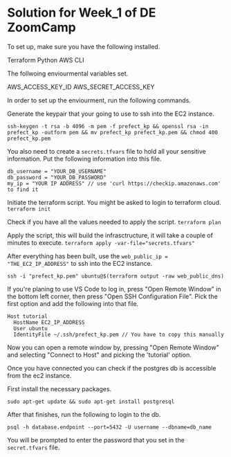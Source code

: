 # Solution for Week_1 of DE ZoomCamp 

To set up, make sure you have the following installed. 

Terraform
Python
AWS CLI

The follwoing enviourmental variables set. 

AWS_ACCESS_KEY_ID
AWS_SECRET_ACCESS_KEY

In order to set up the enviourment, run the following commands. 

Generate the keypair that your going to use to ssh into the EC2 instance. 

`ssh-keygen -t rsa -b 4096 -m pem -f prefect_kp && openssl rsa -in prefect_kp -outform pem && mv prefect_kp prefect_kp.pem && chmod 400 prefect_kp.pem`

You also need to create a `secrets.tfvars` file to hold all your sensitive information. Put the following information into this file. 

```
db_username = "YOUR_DB_USERNAME"
db_password = "YOUR_DB_PASSWORD"
my_ip = "YOUR IP ADDRESS" // use 'curl https://checkip.amazonaws.com' to find it

```

Initiate the terraform script. You might be asked to login to terraform cloud. 
`terraform init`

Check if you have all the values needed to apply the script. 
`terraform plan`

Apply the script, this will build the infrasctructure, it will take a couple of minutes to execute. 
`terraform apply -var-file="secrets.tfvars"`

After everything has been built, use the `web_public_ip = "THE_EC2_IP_ADDRESS"` to ssh into the EC2 instance. 

`ssh -i "prefect_kp.pem" ubuntu@$(terraform output -raw web_public_dns)`

If you're planing to use VS Code to log in, press "Open Remote Window" in the bottom left corner, then press "Open SSH Configuration File". Pick the first option and add the following into that file. 

```
Host tutorial
  HostName EC2_IP_ADDRESS
  User ubuntu
  IdentityFile ~/.ssh/prefect_kp.pem // You have to copy this manually
```

Now you can open a remote window by, pressing "Open Remote Window" and selecting "Connect to Host" and picking the 'tutorial' option. 

Once you have connected you can check if the postgres db is accessible from the ec2 instance. 

First install the necessary packages. 

`sudo apt-get update && sudo apt-get install postgresql`

After that finishes, run the following to login to the db. 

`psql -h database.endpoint --port=5432 -U username --dbname=db_name`

You will be prompted to enter the password that you set in the `secret.tfvars` file.
